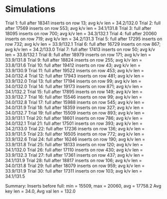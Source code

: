 # Simulations

Trial  1: full after 18341 inserts on row 13; avg k/v len = 34.2/132.0
Trial  2: full after 17569 inserts on row 553; avg k/v len = 34.1/131.8
Trial  3: full after 18095 inserts on row 700; avg k/v len = 34.3/132.1
Trial  4: full after 20060 inserts on row 719; avg k/v len = 34.2/131.3
Trial  5: full after 17295 inserts on row 732; avg k/v len = 33.9/132.1
Trial  6: full after 16729 inserts on row 867; avg k/v len = 34.2/133.0
Trial  7: full after 17413 inserts on row 50; avg k/v len = 33.8/132.1
Trial  8: full after 18979 inserts on row 171; avg k/v len = 33.9/131.8
Trial  9: full after 18824 inserts on row 255; avg k/v len = 33.8/131.6
Trial 10: full after 19412 inserts on row 43; avg k/v len = 33.9/130.9
Trial 11: full after 19522 inserts on row 453; avg k/v len = 34.0/132.4
Trial 12: full after 17943 inserts on row 481; avg k/v len = 33.9/132.0
Trial 13: full after 17194 inserts on row 99; avg k/v len = 34.0/132.0
Trial 14: full after 19173 inserts on row 871; avg k/v len = 34.1/132.2
Trial 15: full after 17895 inserts on row 149; avg k/v len = 33.9/132.7
Trial 16: full after 15546 inserts on row 99; avg k/v len = 34.0/132.8
Trial 17: full after 15988 inserts on row 545; avg k/v len = 34.0/131.9
Trial 18: full after 18359 inserts on row 327; avg k/v len = 34.0/132.7
Trial 19: full after 15509 inserts on row 893; avg k/v len = 33.9/131.1
Trial 20: full after 18601 inserts on row 786; avg k/v len = 34.0/132.1
Trial 21: full after 17501 inserts on row 393; avg k/v len = 34.2/133.0
Trial 22: full after 17236 inserts on row 136; avg k/v len = 33.9/131.5
Trial 23: full after 16505 inserts on row 772; avg k/v len = 33.9/132.6
Trial 24: full after 16246 inserts on row 190; avg k/v len = 33.9/131.8
Trial 25: full after 18133 inserts on row 120; avg k/v len = 34.1/132.0
Trial 26: full after 17110 inserts on row 430; avg k/v len = 33.9/132.3
Trial 27: full after 17361 inserts on row 437; avg k/v len = 34.1/131.9
Trial 28: full after 18817 inserts on row 106; avg k/v len = 34.0/131.8
Trial 29: full after 18079 inserts on row 959; avg k/v len = 33.9/131.9
Trial 30: full after 17311 inserts on row 103; avg k/v len = 34.1/131.5

Summary:
  Inserts before full: min = 15509, max = 20060, avg = 17758.2
  Avg key len = 34.0, Avg val len = 132.0
